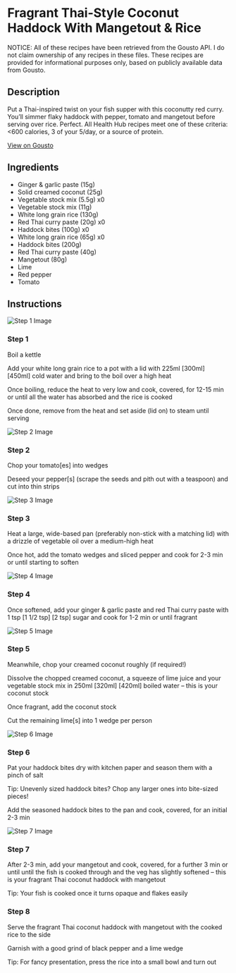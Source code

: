 # Fragrant Thai-Style Coconut Haddock With Mangetout & Rice

NOTICE: All of these recipes have been retrieved from the Gousto API. I do not claim ownership of any recipes in these files. These recipes are provided for informational purposes only, based on publicly available data from Gousto.

## Description

Put a Thai-inspired twist on your fish supper with this coconutty red curry. You’ll simmer flaky haddock with pepper, tomato and mangetout before serving over rice. Perfect. All Health Hub recipes meet one of these criteria: <600 calories, 3 of your 5/day, or a source of protein.

[View on Gousto](https://www.gousto.co.uk/recipes/cookbook/fragrant-thai-style-coconut-cod-with-mangetout-rice)

## Ingredients

- Ginger & garlic paste (15g)
- Solid creamed coconut (25g)
- Vegetable stock mix (5.5g) x0
- Vegetable stock mix (11g)
- White long grain rice (130g)
- Red Thai curry paste (20g) x0
- Haddock bites (100g) x0
- White long grain rice (65g) x0
- Haddock bites (200g)
- Red Thai curry paste (40g)
- Mangetout (80g)
- Lime
- Red pepper
- Tomato

## Instructions

![Step 1 Image](https://production-media.gousto.co.uk/cms/recipe-step-image/Step-1-1725446946461-x200.jpg)

### Step 1

Boil a kettle

Add your white long grain rice to a pot with a lid with 225ml <span class="text-purple">[300ml] </span><span class="text-danger">[450ml] </span>cold water and bring to the boil over a high heat

Once boiling, reduce the heat to very low and cook, covered, for 12-15 min or until all the water has absorbed and the rice is cooked

Once done, remove from the heat and set aside (lid on) to steam until serving

![Step 2 Image](https://production-media.gousto.co.uk/cms/recipe-step-image/Step-2-1725446950691-x200.jpg)

### Step 2

Chop your tomato[es] into wedges

Deseed your pepper[s] (scrape the seeds and pith out with a teaspoon) and cut into thin strips

![Step 3 Image](https://production-media.gousto.co.uk/cms/recipe-step-image/Step-3-1725446955928-x200.jpg)

### Step 3

Heat a large, wide-based pan (preferably non-stick with a matching lid) with a drizzle of vegetable oil over a medium-high heat

Once hot, add the tomato wedges and sliced pepper and cook for 2-3 min or until starting to soften

![Step 4 Image](https://production-media.gousto.co.uk/cms/recipe-step-image/Step-4-1725446960954-x200.jpg)

### Step 4

Once softened, add your ginger & garlic paste and red Thai curry paste with 1 tsp <span class="text-purple">[1 1/2 tsp] </span><span class="text-danger">[2 tsp]</span> sugar and cook for 1-2 min or until fragrant

![Step 5 Image](https://production-media.gousto.co.uk/cms/recipe-step-image/Step-5-1725446968003-x200.jpg)

### Step 5

Meanwhile, chop your creamed coconut roughly (if required!)

Dissolve the chopped creamed coconut, a squeeze of lime juice and your vegetable stock mix in 250ml <span class="text-purple">[320ml]</span><span class="text-danger"> [420ml] </span>boiled water – this is your coconut stock

Once fragrant, add the coconut stock

Cut the remaining lime[s] into 1 wedge per person

![Step 6 Image](https://production-media.gousto.co.uk/cms/recipe-step-image/Step-6-1725446972864-x200.jpg)

### Step 6

Pat your haddock bites dry with kitchen paper and season them with a pinch of salt

Tip: Unevenly sized haddock bites? Chop any larger ones into bite-sized pieces!

Add the seasoned haddock bites to the pan and cook, covered, for an initial 2-3 min

![Step 7 Image](https://production-media.gousto.co.uk/cms/recipe-step-image/Step-7-1725446977340-x200.jpg)

### Step 7

After 2-3 min, add your mangetout and cook, covered, for a further 3 min or until until the fish is cooked through and the veg has slightly softened – this is your fragrant Thai coconut haddock with mangetout

Tip: Your fish is cooked once it turns opaque and flakes easily

### Step 8

Serve the fragrant Thai coconut haddock with mangetout with the cooked rice to the side

Garnish with a good grind of black pepper and a lime wedge

Tip: For fancy presentation, press the rice into a small bowl and turn out

